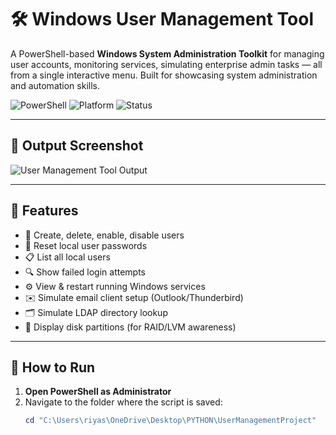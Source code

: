 # 🛠️ Windows User Management Tool

A PowerShell-based **Windows System Administration Toolkit** for managing user accounts, monitoring services, simulating enterprise admin tasks — all from a single interactive menu. Built for showcasing system administration and automation skills.

![PowerShell](https://img.shields.io/badge/Language-PowerShell-blue)
![Platform](https://img.shields.io/badge/Platform-Windows-lightgrey)
![Status](https://img.shields.io/badge/Status-Active-brightgreen)

---

## 📸 Output Screenshot

![User Management Tool Output](output.png)

---

## 📌 Features

- 👤 Create, delete, enable, disable users
- 🔐 Reset local user passwords
- 📋 List all local users
- 🔍 Show failed login attempts
- ⚙️ View & restart running Windows services
- ✉️ Simulate email client setup (Outlook/Thunderbird)
- 🗂️ Simulate LDAP directory lookup
- 💾 Display disk partitions (for RAID/LVM awareness)

---

## 🚀 How to Run

1. **Open PowerShell as Administrator**
2. Navigate to the folder where the script is saved:
   ```powershell
   cd "C:\Users\riyas\OneDrive\Desktop\PYTHON\UserManagementProject"
